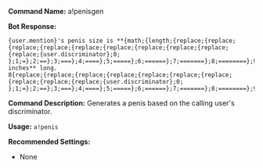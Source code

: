 **Command Name:** a!penisgen

**Bot Response:**
```
{user.mention}'s penis size is **{math;{length;{replace;{replace;{replace;{replace;{replace;{replace;{replace;{replace;{replace;{replace;{user.discriminator};0;​};1;=};2;==};3;===};4;====};5;=====};6;======};7;=======};8;========};9;=========}}/2} inches** long.
8{replace;{replace;{replace;{replace;{replace;{replace;{replace;{replace;{replace;{replace;{user.discriminator};0;​};1;=};2;==};3;===};4;====};5;=====};6;======};7;=======};8;========};9;=========}D
```

**Command Description:** Generates a penis based on the calling user's discriminator.

**Usage:** `a!penis`

**Recommended Settings:**
* None